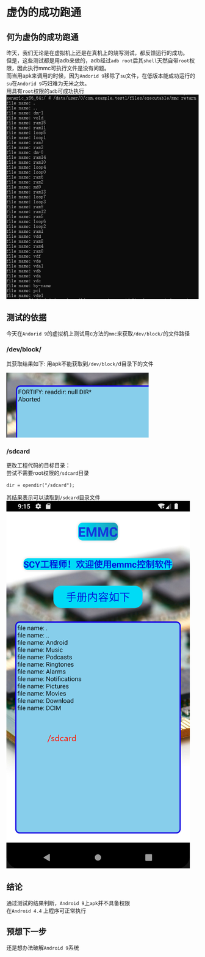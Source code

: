 # 虚伪的成功跑通

## 何为虚伪的成功跑通

昨天，我们无论是在虚拟机上还是在真机上的烧写测试，都反馈运行的成功。  
但是，这些测试都是用adb来做的，adb经过`adb root`后其`shell`天然自带`root`权限，因此执行mmc可执行文件是没有问题。  
而当用apk来调用的时候，因为`Andorid 9`移除了`su`文件，在低版本能成功运行的`su`在`Andorid 9`巧妇难为无米之炊。   
用具有`root`权限的`adb`可成功执行  
![avatar](../picture/adb_return.png)

## 测试的依据


今天在`Andorid 9`的虚拟机上测试用c方法的`mmc`来获取`/dev/block/`的文件路径  
### /dev/block/
其获取结果如下: 用apk不能获取到`/dev/block/`d目录下的文件

![avatar](../picture/get_dev_block_path.png)

### /sdcard
更改工程代码的目标目录：  
尝试不需要root权限的`/sdcard`目录
```
dir = opendir("/sdcard");
```
其结果表示可以读取到`/sdcard`目录文件  
![avatar](../picture/get_sdcard_path.png)

## 结论

通过测试的结果判断，`Android 9`上`apk`并不具备权限  
在`Android 4.4` 上程序可正常执行  

## 预想下一步
还是想办法破解`Android 9`系统  